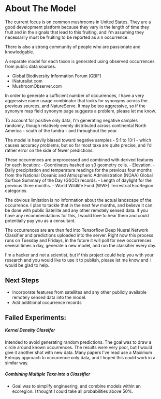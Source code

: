 # About The Model

The current focus is on common mushrooms in United States. They are a good development platform because they vary in the length of time they fruit and in the signals that lead to this fruiting, and I'm assuming they necessarily must be fruiting to be reported as a n occurrence.

There is also a strong community of people who are passionate and knowledgable.

A separate model for each taxon is generated using observed occurrences from public data sources.
* Global Biodiversity Information Forum (GBIF)
* INaturalist.com
* MushroomObserver.com

In order to generate a sufficient number of occurrences, I have a very aggressive name usage combinator that looks for synonyms across the previous sources, and NatureServe. It may be too aggressive, so if the synonym map field <a>synonym page</a> suggests a problem, please let me know.

To account for positive only data, I'm generating negative samples randomly, though relatively evenly distributed across continental North America - south of the tundra - and throughout the year.

The model is heavily biased toward negative samples - 5:1 to 10:1 - which causes accuracy problems, but so far most taxa are quite precise, and I'd rather error on the side of fewer predictions.

These occurrences are preprocessed and combined with derived 
features for each location:
    - Coordinates hashed as s3 geometry cells.
    - Elevation.
    - Daily precipitation and temperature readings for the previous four months  from the National Oceanic and Atmospheric Administration (NOAA) Global Surface Summary of the Day (GSOD) records.
    - Length of daylight for the previous three months.
    - World Wildlife Fund (WWF) Terrestrial EcoRegion categories.
 
The obvious limitation is no information about the actual landscape of the occurrence. I plan to tackle that in the next few months, and believe it can be done with public Satellite and any other remotely sensed data. If you have any recommendations for this, I would love to hear them and could potentially pay you as a consultant.

The occurrences are are then fed into Tensorflow Deep Nueral Network Classifier and predictions uploaded into the server. Right now this process runs on Tuesday and Fridays, in the future it will poll for new occurrences several times a day, generate a new model, and run the classifier every day.

I'm a hacker and not a scientist, but if this project could help you with your research and you would like to use it to publish, please let me know and I would be glad to help.

## Next Steps
* Incorporate features from satellites and any other publicly available remotely sensed data into the model.
* Add additional occurrence records 

## Failed Experiments:
##### Kernel Density Classifer
Intended to avoid generating random predictions. The goal was to draw a circle around known occurrences. The results were very poor, but I would give it another shot with new data.
Many papers I've read use a Maximum Entropy approach to occurrence only data, and I hoped this could work in a similar way.
##### Combining Multiple Taxa into a Classifier
* Goal was to simplify engineering, and combine models within an ecoregion. I thought I could take all probabilities above 50%.
